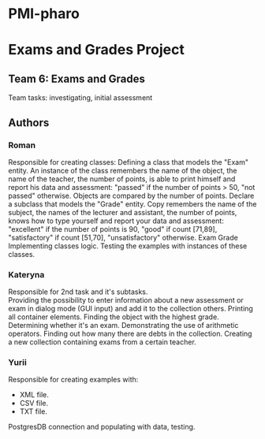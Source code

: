 # PMI-pharo
# Exams and Grades Project

## Team 6: Exams and Grades
Team tasks: investigating, initial assessment

## Authors

### Roman 
Responsible for creating classes:
Defining a class that models the "Exam" entity. 
An instance of the class remembers the name of the object,
the name of the teacher, the number of points, is able to print himself and report his data and assessment:
"passed" if the number of points > 50, "not passed" otherwise. 
Objects are compared by the number of points. Declare a subclass that models the "Grade" entity. 
Copy remembers the name of the subject, the names of the lecturer and assistant, the number of points, knows how to type
yourself and report your data and assessment: "excellent" if the number of points is 90, "good" if
count [71,89], "satisfactory" if count [51,70], "unsatisfactory" otherwise.
Exam
Grade
Implementing classes logic. 
Testing the examples with instances of these classes. 

### Kateryna 
Responsible for 2nd task and it's subtasks.  
Providing the possibility to enter information about a new assessment or exam in dialog mode (GUI input) and add it to the collection
others. 
Printing all container elements. 
Finding the object with the highest grade. 
Determining whether it's an exam.
Demonstrating the use of arithmetic operators. 
Finding out how many there are debts in the collection. 
Creating a new collection containing exams from a certain teacher.


### Yurii 
Responsible for creating examples with: 
  - XML file.
  - CSV file.
  - TXT file.

PostgresDB connection and populating with data, testing.


